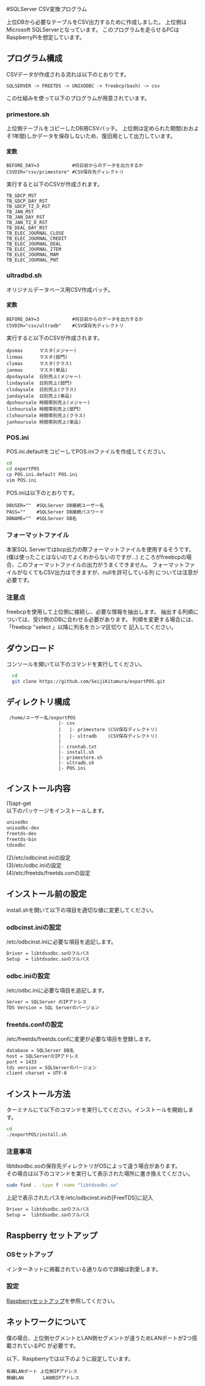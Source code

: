 #SQLServer CSV変換プログラム

上位DBから必要なテーブルをCSV出力するために作成しました。
上位側はMicrosoft SQLServerとなっています。
このプログラムを走らせるPCはRaspberryPiを想定しています。

## プログラム構成
CSVデータが作成される流れは以下のとおりです。

```
SQLSERVER -> FREETDS -> UNIXODBC -> freebcp(bash) -> csv
```

この仕組みを使って以下のプログラムが用意されています。

### primestore.sh
上位側テーブルをコピーしたDB用CSVバッチ。
上位側は定められた期間(おおよそ1年間)しかデータを保存しないため、復旧用として出力しています。

#### 変数
```
BEFORE_DAY=3            #何日前からのデータを出力するか
CSVDIR="csv/primestore" #CSV保存先ディレクトリ
```

実行すると以下のCSVが作成されます。
```
TB_GDCP_MST
TB_GDCP_DAY_RST
TB_GDCP_TZ_D_RST
TB_JAN_MST
TB_JAN_DAY_RST
TB_JAN_TZ_D_RST
TB_DEAL_DAY_RST
TB_ELEC_JOURNAL_CLOSE
TB_ELEC_JOURNAL_CREDIT
TB_ELEC_JOURNAL_DEAL
TB_ELEC_JOURNAL_ITEM
TB_ELEC_JOURNAL_MAM
TB_ELEC_JOURNAL_PNT
```

### ultradbd.sh
オリジナルデータベース用CSV作成バッチ。

#### 変数
```
BEFORE_DAY=3            #何日前からのデータを出力するか
CSVDIR="csv/ultradb"    #CSV保存先ディレクトリ
```

実行すると以下のCSVが作成されます。
```
dpsmas      マスタ(メジャー)
linmas      マスタ(部門)
clsmas      マスタ(クラス)
janmas      マスタ(単品)
dpsdaysale  日別売上(メジャー)
lindaysale  日別売上(部門)
clsdaysale  日別売上(クラス)
jandaysale  日別売上(単品)
dpshoursale 時間帯別売上(メジャー)
linhoursale 時間帯別売上(部門)
clshoursale 時間帯別売上(クラス)
janhoursale 時間帯別売上(単品)
```

### POS.ini
POS.ini.defaultをコピーしてPOS.iniファイルを作成してください。
```bash
cd
cd exportPOS
cp POS.ini.default POS.ini
vim POS.ini
```

POS.iniは以下のとおりです。
```
DBUSER=""  #SQLServer DB接続ユーザー名
PASS=""    #SQLServer DB接続パスワード
DBNAME=""  #SQLServer DB名
```

### フォーマットファイル
本家SQL Serverではbcp出力の際フォーマットファイルを使用するそうです。
(僕は使ったことはないのでよくわからないのですが...)
ところがfreebcpの場合、このフォーマットファイルの出力がうまくできません。
フォーマットファイルがなくてもCSV出力はできますが、nullを許可している列
については注意が必要です。

### 注意点
freebcpを使用して上位側に接続し、必要な情報を抽出します。
抽出する列順については、受け側のDBに合わせる必要があります。
列順を変更する場合には、「freebcp "select 」以降に列名をカンマ区切りで
記入してください。

## ダウンロード
コンソールを開いて以下のコマンドを実行してください。

```bash
  cd
  git clone https://github.com/SeijiKitamura/exportPOS.git
```

## ディレクトリ構成
```
 /home/ユーザー名/exportPOS
                   |- csv
                   |   |- primestore (CSV保存ディレクトリ)
                   |   |- ultradb    (CSV保存ディレクトリ)
                   |
                   |- crontab.txt
                   |- install.sh
                   |- primestore.sh
                   |- ultradb.sh
                   |- POS.ini
```

## インストール内容
(1)apt-get  
以下のパッケージをインストールします。  
```bash
unixodbc
unixodbc-dev
freetds-dev
freetds-bin
tdsodbc
```
(2)/etc/odbcinst.iniの設定  
(3)/etc/odbc.iniの設定  
(4)/etc/freetds/freetds.conの設定  

## インストール前の設定
install.shを開いて以下の項目を適切な値に変更してください。

### odbcinst.iniの設定
/etc/odbcinst.iniに必要な項目を追記します。  

```bash
Driver = libtdsodbc.soのフルパス
Setup  = libtdsodec.soのフルパス
```

### odbc.iniの設定
/etc/odbc.iniに必要な項目を追記します。

```bash
Server = SQLServer のIPアドレス
TDS Version = SQL Serverのバージョン
```

### freetds.confの設定
 /etc/freetds/freetds.confに変更が必要な項目を登録します。

```bash
database = SQLServer DB名
host = SQLServerのIPアドレス
port = 1433
tds version = SQLServerのバージョン
client charset = UTF-8
```
## インストール方法
ターミナルにて以下のコマンドを実行してください。インストールを開始します。
```bash
cd
./exportPOS/install.sh
```
### 注意事項
libtdsodbc.soの保存先ディレクトリがOSによって違う場合があります。  
その場合は以下のコマンドを実行して表示された場所に書き換えてください。  
```bash
sudo find . -type f -name "libtdsodbc.so"
```

上記で表示されたパスを/etc/odbcinst.iniの[FreeTDS]に記入
```bash
Driver = libtdsodbc.soのフルパス
Setup =  libtdsodbc.soのフルパス
```

## Raspberry セットアップ
### OSセットアップ
インターネットに掲載されている通りなので詳細は割愛します。

### 設定
[Raspberryセットアップ](https://github.com/SeijiKitamura/raspberry)を参照してください。

## ネットワークについて
僕の場合、上位側セグメントとLAN側セグメントが違うためLANポートが2つ搭載されているPC
が必要です。

以下、Raspberryでは以下のように設定しています。
```
有線LANポート 上位側IPアドレス
無線LAN       LAN側IPアドレス
```

